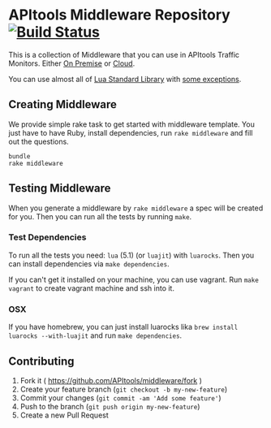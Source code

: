 # APItools Middleware Repository [![Build Status](https://travis-ci.org/APItools/middleware.svg?branch=master)](https://travis-ci.org/APItools/middleware)

This is a collection of Middleware that you can use in APItools Traffic Monitors. Either [On Premise](//github.com/APItools/monitor) or [Cloud](//apitools.com).

You can use almost all of [Lua Standard Library](http://www.lua.org/manual/5.1/manual.html#5) with [some exceptions](//github.com/APItools/monitor/blob/master/lua/sandbox.lua#L53-L71).

## Creating Middleware

We provide simple rake task to get started with middleware template.
You just have to have Ruby, install dependencies, run `rake middleware`
and fill out the questions.

```shell
bundle
rake middleware
```

## Testing Middleware

When you generate a middleware by `rake middleware` a spec will be created for you.
Then you can run all the tests by running `make`.


### Test Dependencies
To run all the tests you need: `lua` (5.1) (or `luajit`) with `luarocks`.
Then you can install dependencies via `make dependencies`.

If you can't get it installed on your machine, you can use vagrant.
Run `make vagrant` to create vagrant machine and ssh into it.

### OSX
If you have homebrew, you can just install luarocks lika `brew install luarocks --with-luajit`
and run `make dependencies`.

## Contributing

1. Fork it ( https://github.com/APItools/middleware/fork )
2. Create your feature branch (`git checkout -b my-new-feature`)
3. Commit your changes (`git commit -am 'Add some feature'`)
4. Push to the branch (`git push origin my-new-feature`)
5. Create a new Pull Request
